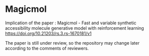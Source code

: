 # Magicmol
Implication of the paper :  Magicmol - Fast and variable synthetic accessibility molecule generative model with reinforcement learning 
https://doi.org/10.21203/rs.3.rs-1670181/v1

The paper is still under review, so the repository may change later according to the comments of reviewers. 
